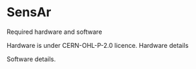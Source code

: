 # SensAr
Required hardware and software


Hardware is under CERN-OHL-P-2.0 licence.
Hardware details


Software details. 
